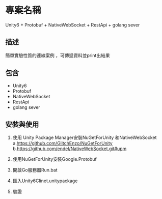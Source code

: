 # 專案名稱

Unity6 + Protobuf + NativeWebSocket + RestApi + golang sever

## 描述
簡單實驗性質的連線案例 ，可傳遞資料並print出結果

## 包含
- Unity6
- Protobuf
- NativeWebSocket
- RestApi
- golang sever

## 安裝與使用
1. 使用 Unity Package Manager安裝NuGetForUnity 和NativeWebSocket
	a.https://github.com/GlitchEnzo/NuGetForUnity
	b.https://github.com/endel/NativeWebSocket.git#upm

2. 使用NuGetForUnity安裝Google.Protobuf
3. 開啟Go服務器Run.bat
4. 匯入Unity6Clinet.unitypackage
5. 驗證